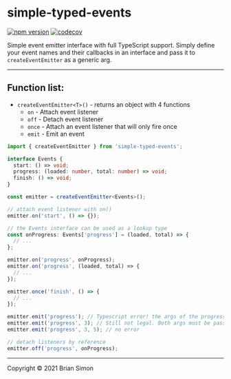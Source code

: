 # simple-typed-events

[![npm version](https://badge.fury.io/js/simple-typed-events.svg)](https://www.npmjs.com/package/simple-typed-events) [![codecov](https://codecov.io/gh/bsssshhhhhhh/simple-typed-events/branch/master/graph/badge.svg?token=SZMB2OHTTH)](https://codecov.io/gh/bsssshhhhhhh/simple-typed-events)

Simple event emitter interface with full TypeScript support. Simply define your event names and their callbacks in an interface and pass it to `createEventEmitter` as a generic arg.

---

## Function list:

- `createEventEmitter<T>()` - returns an object with 4 functions
  - `on` - Attach event listener
  - `off` - Detach event listener
  - `once` - Attach an event listener that will only fire once
  - `emit` - Emit an event

```ts
import { createEventEmitter } from 'simple-typed-events';

interface Events {
  start: () => void;
  progress: (loaded: number, total: number) => void;
  finish: () => void;
}

const emitter = createEventEmitter<Events>();

// attach event listener with on()
emitter.on('start', () => {});

// the Events interface can be used as a lookup type
const onProgress: Events['progress'] = (loaded, total) => {
  // ...
};

emitter.on('progress', onProgress);
emitter.on('progress', (loaded, total) => {
  // ...
});

emitter.once('finish', () => {
  // ...
});

emitter.emit('progress'); // Typescript error! the args of the progress event must be passed
emitter.emit('progress', 3); // Still not legal. Both args must be passed
emitter.emit('progress', 3, 5); // no error

// detach listeners by reference
emitter.off('progress', onProgress);
```

---

Copyright © 2021 Brian Simon
